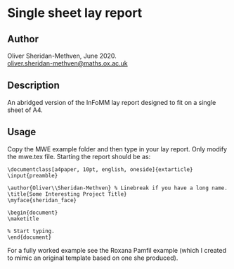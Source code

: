 # Single sheet lay report

## Author

Oliver Sheridan-Methven, June 2020.  
[oliver.sheridan-methven@maths.ox.ac.uk](mailto:oliver.sheridan-methven@maths.ox.ac.uk)

## Description

An abridged version of the InFoMM lay report designed to fit on a single sheet of A4. 

## Usage

Copy the MWE example folder and then type in your lay report. Only modify the mwe.tex file. Starting the report should be as:

```
\documentclass[a4paper, 10pt, english, oneside]{extarticle}
\input{preamble}

\author{Oliver\\Sheridan-Methven} % Linebreak if you have a long name. 
\title{Some Interesting Project Title} 
\myface{sheridan_face}

\begin{document}
\maketitle 

% Start typing. 
\end{document}
```

For a fully worked example see the Roxana Pamfil example (which I created to mimic an original template based on one she produced).
